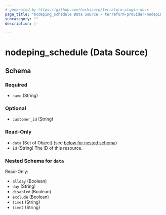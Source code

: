 ```yaml
---
# generated by https://github.com/hashicorp/terraform-plugin-docs
page_title: "nodeping_schedule Data Source - terraform-provider-nodeping"
subcategory: ""
description: |-
  
---
```


# nodeping_schedule (Data Source)





<!-- schema generated by tfplugindocs -->
## Schema

### Required

- `name` (String)

### Optional

- `customer_id` (String)

### Read-Only

- `data` (Set of Object) (see [below for nested schema](#nestedatt--data))
- `id` (String) The ID of this resource.

<a id="nestedatt--data"></a>
### Nested Schema for `data`

Read-Only:

- `allday` (Boolean)
- `day` (String)
- `disabled` (Boolean)
- `exclude` (Boolean)
- `time1` (String)
- `time2` (String)
